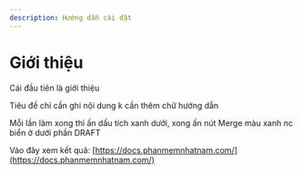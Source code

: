 ```yaml
---
description: Hướng dẫn cài đặt
---
```


# Giới thiệu

Cái đầu tiên là giới thiệu

Tiêu đề chỉ cần ghi nội dung k cần thêm chữ hướng dẫn

Mỗi lần làm xong thì ấn dấu tích xanh dưới, xong ấn nút Merge màu xanh nc biển ở dưới phần DRAFT

Vào đây xem kết quả: [https://docs.phanmemnhatnam.com/](https://docs.phanmemnhatnam.com/)

